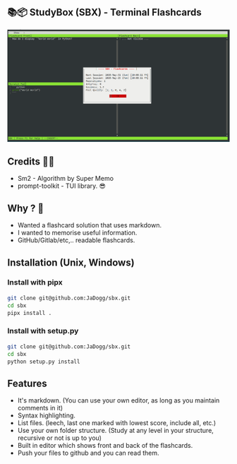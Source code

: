 ## 📚📦 StudyBox (SBX) - Terminal Flashcards

![screenshot](https://github.com/JaDogg/sbx/blob/master/images/screenshot1.png?raw=true "Screenshot")

## Credits 🙇‍♂️
* Sm2 - Algorithm by Super Memo
* prompt-toolkit - TUI library. 😎

## Why ? 🤔
* Wanted a flashcard solution that uses markdown.
* I wanted to memorise useful information.
* GitHub/Gitlab/etc,.. readable flashcards.

## Installation (Unix, Windows)

### Install with pipx
```bash
git clone git@github.com:JaDogg/sbx.git
cd sbx
pipx install .
```

### Install with setup.py
```bash
git clone git@github.com:JaDogg/sbx.git
cd sbx
python setup.py install
```

## Features
* It's markdown. (You can use your own editor, as long as you maintain comments in it)
* Syntax highlighting.
* List files. (leech, last one marked with lowest score, include all, etc.)
* Use your own folder structure. (Study at any level in your structure, recursive or not is up to you)
* Built in editor which shows front and back of the flashcards.
* Push your files to github and you can read them.

